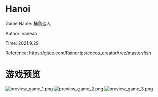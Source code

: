 # Hanoi
Game Name: 捕鱼达人

Author: vaneao

Time: 2021.9.29

Reference: https://gitee.com/Raindrips/cocos_creator/tree/master/fish

# 游戏预览
![preview_game_1.png](https://i.loli.net/2021/09/29/KyG3CIz81aBhVgo.png)
![preview_game_2.png](https://i.loli.net/2021/09/29/iN9xXAYy8OzVCEp.png)
![preview_game_3.png](https://i.loli.net/2021/09/29/xRE34UokwtWazC1.png)
